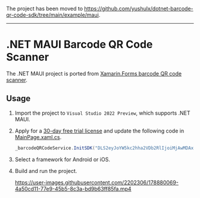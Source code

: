 The project has been moved to https://github.com/yushulx/dotnet-barcode-qr-code-sdk/tree/main/example/maui. 

-----------------------------------------------------------------------------------------------------------------

# .NET MAUI Barcode QR Code Scanner

The .NET MAUI project is ported from [Xamarin.Forms barcode QR code scanner](https://github.com/yushulx/xamarin-forms-barcode-qrcode-scanner). 

## Usage
1. Import the project to `Visual Studio 2022 Preview`, which supports .NET MAUI.
2. Apply for a [30-day free trial license](https://www.dynamsoft.com/customer/license/trialLicense?product=dbr) and update the following code in [MainPage.xaml.cs](https://github.com/yushulx/xamarin-forms-barcode-qrcode-scanner/blob/main/CustomRenderer/MainPage.xaml.cs).

    ```csharp
    _barcodeQRCodeService.InitSDK("DLS2eyJoYW5kc2hha2VDb2RlIjoiMjAwMDAxLTE2NDk4Mjk3OTI2MzUiLCJvcmdhbml6YXRpb25JRCI6IjIwMDAwMSIsInNlc3Npb25QYXNzd29yZCI6IndTcGR6Vm05WDJrcEQ5YUoifQ==");
    ```
3. Select a framework for Android or iOS.
4. Build and run the project. 
  
    https://user-images.githubusercontent.com/2202306/178880069-4a50cd11-77e9-45b5-8c3a-bd9b63ff85fa.mp4

